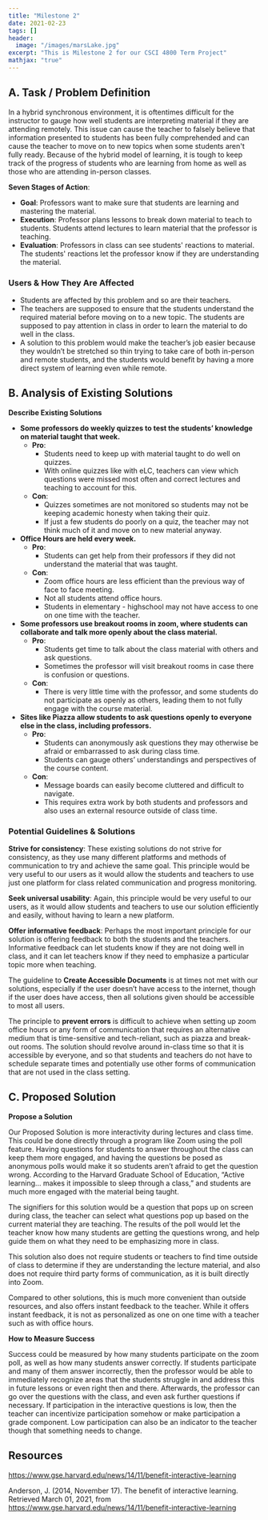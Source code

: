 ```yaml
---
title: "Milestone 2"
date: 2021-02-23
tags: []
header: 
  image: "/images/marsLake.jpg"
excerpt: "This is Milestone 2 for our CSCI 4800 Term Project"
mathjax: "true"
---
```

## A. Task / Problem Definition

In a hybrid synchronous environment, it is oftentimes difficult for the instructor to gauge how well students are interpreting material if they are attending remotely. This issue can cause the teacher to falsely believe that information presented to students has been fully comprehended and can cause the teacher to move on to new topics when some students aren't fully ready. Because of the hybrid model of learning, it is tough to keep track of the progress of students who are learning from home as well as those who are attending in-person classes.

**Seven Stages of Action**:
  - **Goal**: Professors want to make sure that students are learning and mastering the material. 
  - **Execution**: Professor plans lessons to break down material to teach to students. Students attend lectures to learn material that the professor is teaching. 
  - **Evaluation**: Professors in class can see students' reactions to material. The students' reactions let the professor know if they are understanding the material. 

### Users & How They Are Affected

  - Students are affected by this problem and so are their teachers.
  - The teachers are supposed to ensure that the students understand the required material before moving on to a new topic. The students are supposed to pay attention in class in order to learn the material to do well in the class.
  - A solution to this problem would make the teacher’s job easier because they wouldn’t be stretched so thin trying to take care of both in-person and remote students, and the students would benefit by having a more direct system of learning even while remote.



## B. Analysis of Existing Solutions

**Describe Existing Solutions**
- **Some professors do weekly quizzes to test the students’ knowledge on material taught that week.**
  - **Pro**:
    - Students need to keep up with material taught to do well on quizzes. 
    - With online quizzes like with eLC, teachers can view which questions were missed most often and correct lectures and teaching to account for this.
  - **Con**:
    - Quizzes sometimes are not monitored so students may not be keeping academic honesty when taking their quiz.
    - If just a few students do poorly on a quiz, the teacher may not think much of it and move on to new material anyway.
- **Office Hours are held every week.**
  - **Pro**:
    - Students can get help from their professors if they did not understand the material that was taught.
  - **Con**:
    - Zoom office hours are less efficient than the previous way of face to face meeting.
    - Not all students attend office hours.
    - Students in elementary - highschool may not have access to one on one time with the teacher.
- **Some professors use breakout rooms in zoom, where students can collaborate and talk more openly about the class material.**
  - **Pro**: 
    - Students get time to talk about the class material with others and ask questions. 
    - Sometimes the professor will visit breakout rooms in case there is confusion or questions.
  - **Con**: 
    - There is very little time with the professor, and some students do not participate as openly as others, leading them to not fully engage with the course material.
- **Sites like Piazza allow students to ask questions openly to everyone else in the class, including professors.**
  - **Pro**:
    - Students can anonymously ask questions they may otherwise be afraid or embarrassed to ask during class time.
    - Students can gauge others’ understandings and perspectives of the course content.
  - **Con**:
    - Message boards can easily become cluttered and difficult to navigate.
    - This requires extra work by both students and professors and also uses an external resource outside of class time.

### **Potential Guidelines & Solutions**

**Strive for consistency**: These existing solutions do not strive for consistency, as they use many different platforms and methods of communication to try and achieve the same goal. This principle would be very useful to our users as it would allow the students and teachers to use just one platform for class related communication and progress monitoring. 

**Seek universal usability**: Again, this principle would be very useful to our users, as it would allow students and teachers to use our solution efficiently and easily, without having to learn a new platform.

**Offer informative feedback**: Perhaps the most important principle for our solution is offering feedback to both the students and the teachers. Informative feedback can let students know if they are not doing well in class, and it can let teachers know if they need to emphasize a particular topic more when teaching.

The guideline to **Create Accessible Documents** is at times not met with our solutions, especially if the user doesn’t have access to the internet, though if the user does have access, then all solutions given should be accessible to most all users.

The principle to **prevent errors** is difficult to achieve when setting up zoom office hours or any form of communication that requires an alternative medium that is time-sensitive and tech-reliant, such as piazza and break-out rooms. The solution should revolve around in-class time so that it is accessible by everyone, and so that students and teachers do not have to schedule separate times and potentially use other forms of communication that are not used in the class setting.



## C. Proposed Solution

**Propose a Solution**

Our Proposed Solution is more interactivity during lectures and class time. This could be done directly through a program like Zoom using the poll feature. Having questions for students to answer throughout the class can keep them more engaged, and having the questions be posed as anonymous polls would make it so students aren’t afraid to get the question wrong. According to the Harvard Graduate School of Education, “Active learning… makes it impossible to sleep through a class,” and students are much more engaged with the material being taught.

The signifiers for this solution would be a question that pops up on screen during class, the teacher can select what questions pop up based on the current material they are teaching. The results of the poll would let the teacher know how many students are getting the questions wrong, and help guide them on what they need to be emphasizing more in class. 

This solution also does not require students or teachers to find time outside of class to determine if they are understanding the lecture material, and also does not require third party forms of communication, as it is built directly into Zoom. 

Compared to other solutions, this is much more convenient than outside resources, and also offers instant feedback to the teacher. While it offers instant feedback, it is not as personalized as one on one time with a teacher such as with office hours.

**How to Measure Success**

Success could be measured by how many students participate on the zoom poll, as well as how many students answer correctly. If students participate and many of them answer incorrectly, then the professor would be able to immediately recognize areas that the students struggle in and address this in future lessons or even right then and there. Afterwards, the professor can go over the questions with the class, and even ask further questions if necessary. If participation in the interactive questions is low, then the  teacher can incentivize participation somehow or make participation a grade component. Low participation can also be an indicator to the teacher though that something needs to change. 




## Resources

https://www.gse.harvard.edu/news/14/11/benefit-interactive-learning

Anderson, J. (2014, November 17). The benefit of interactive learning. Retrieved March 01, 2021, from https://www.gse.harvard.edu/news/14/11/benefit-interactive-learning
